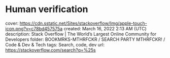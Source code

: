 # Human verification

cover: https://cdn.sstatic.net/Sites/stackoverflow/Img/apple-touch-icon.png?v=c78bd457575a
created: March 16, 2022 2:13 AM (UTC)
description: Stack Overflow | The World’s Largest Online Community for Developers
folder: BOOKMRKS-MTHRFCKR / SEARCH PARTY MTHRFCKR! / Code & Dev & Tech
tags: Search, code, dev
url: https://stackoverflow.com/search?q=%25s